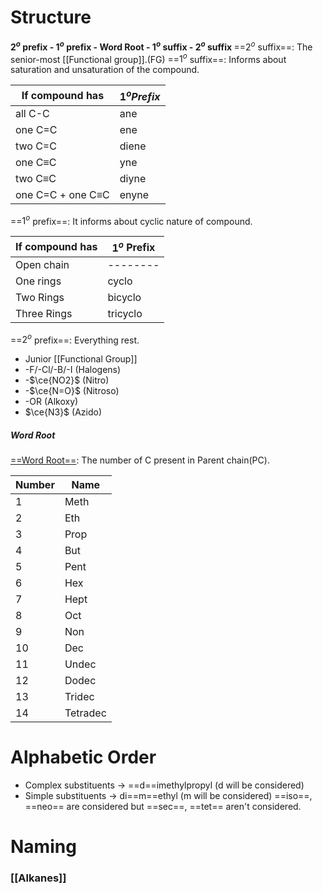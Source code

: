 # Structure
<b>$2^o$ prefix - $1^o$ prefix - Word Root - $1^o$ suffix - $2^o$ suffix </b>
==$2^o$ suffix==: The senior-most [[Functional group]].(FG)
==$1^o$ suffix==: Informs about saturation and unsaturation of the compound.

| If compound has          | $1^{o}Prefix$ |
| ------------------------ | ------------- |
| all C-C                  | ane           |
| one C=C                  | ene           |
| two C=C                  | diene         |
| one C$\equiv$C           | yne           |
| two C$\equiv$C           | diyne         |
| one C=C + one C$\equiv$C | enyne              |

==$1^o$ prefix==: It informs about cyclic nature of compound.

| If compound has | $1^o$ Prefix |
| --------------- | ------------ |
| Open chain      | --------     |
| One rings       | cyclo        |
| Two Rings       | bicyclo      |
| Three Rings     | tricyclo     |

==$2^o$ prefix==: Everything rest.
- Junior [[Functional Group]]
- -F/-Cl/-B/-I (Halogens)
- -$\ce{NO2}$  (Nitro)
- -$\ce{N=O}$  (Nitroso)
- -OR          (Alkoxy)
- $\ce{N3}$    (Azido)

##### Word Root
<u>==Word Root==</u>: The number of C present in Parent chain(PC).

| Number | Name     |
| ------ | -------- |
| 1      | Meth     |
| 2      | Eth      |
| 3      | Prop     |
| 4      | But      |
| 5      | Pent     |
| 6      | Hex      |
| 7      | Hept     |
| 8      | Oct      |
| 9      | Non      |
| 10     | Dec      |
| 11     | Undec    |
| 12     | Dodec    |
| 13     | Tridec   |
| 14     | Tetradec |

# Alphabetic Order
- Complex substituents $\rightarrow$ ==d==imethylpropyl (d will be considered)
- Simple substituents $\rightarrow$ di==m==ethyl (m will be considered)
==iso==, ==neo== are considered but ==sec==, ==tet== aren't considered.
# Naming
### [[Alkanes]]